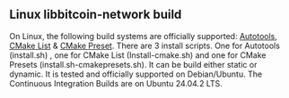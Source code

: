 ## Linux libbitcoin-network build

On Linux, the following build systems are officially supported: [Autotools](/docs/libbitcoin-network/Build/Linux/Autotools.md), [CMake List](/docs//libbitcoin-network/Build/Linux/CMakeList.md) & [CMake Preset](/docs/libbitcoin-network/Build/Linux/CMakePreset.md).
There are 3 install scripts. One for Autotools (install.sh) , one for CMake List (Install-cmake.sh) and one for CMake Presets (install.sh-cmakepresets.sh).
It can be build either static or dynamic.
It is tested and officially supported on Debian/Ubuntu.
The Continuous Integration Builds are on Ubuntu 24.04.2 LTS.
